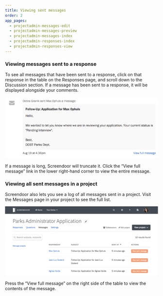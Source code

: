 ```yaml
---
title: Viewing sent messages
order: 2
app_pages:
  - projectadmin-messages-edit
  - projectadmin-messages-preview
  - projectadmin-messages-index
  - projectadmin-responses-index
  - projectadmin-responses-view
---
```


### Viewing messages sent to a response

To see all messages that have been sent to a response, click on that response in the table on the Responses page, and scroll down to the Discussion section. If a message has been sent to a response, it will be displayed alongside your comments.

![Viewing a message in a response's discussion feed.](../images/messages_view_1.png)

If a message is long, Screendoor will truncate it. Click the &ldquo;View full message&rdquo; link in the lower right-hand corner to view the entire message.

### Viewing all sent messages in a project

Screendoor also lets you see a log of all messages sent in a project. Visit the Messages page in your project to see the full list.

![Viewing all messages sent in a project.](../images/messages_view_2.png)

Press the &ldquo;View full message&rdquo; on the right side of the table to view the contents of the message.

